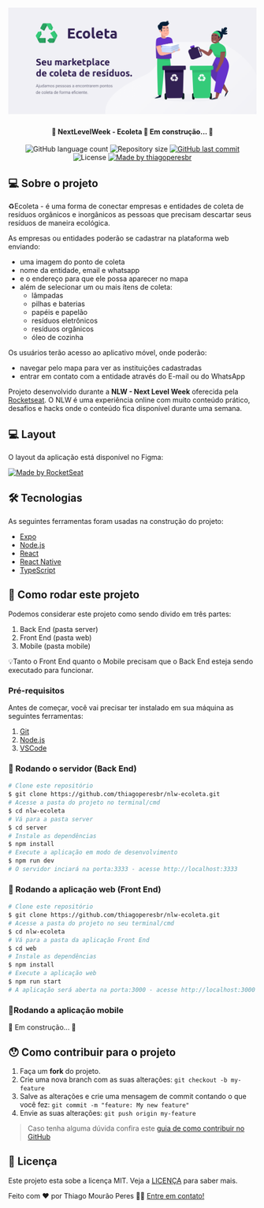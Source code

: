 <h1 align="center">
    <img alt="Ecoleta" title="Ecoleta" src="./.github/banner.png" />
</h1>

<h4 align="center"> 
	🚧 NextLevelWeek - Ecoleta 🚀 Em construção... 🚧
</h4>

<p align="center">
  <img alt="GitHub language count" src="https://img.shields.io/github/languages/count/thiagoperesbr/nlw-ecoleta">

  <img alt="Repository size" src="https://img.shields.io/github/repo-size/thiagoperesbr/nlw-ecoleta">

  <a href="https://github.com/thiagoperesbr/nlw-ecoleta/commits/master">
    <img alt="GitHub last commit" src="https://img.shields.io/github/last-commit/thiagoperesbr/nlw-ecoleta">
  </a>

  <img alt="License" src="https://img.shields.io/github/license/thiagoperesbr/nlw-ecoleta">

  <a href="https://www.linkedin.com/in/thiagoperes/">
    <img alt="Made by thiagoperesbr" src="https://img.shields.io/badge/made%20by-thiagoperesbr-yellow">
  </a>
</p>

## 💻 Sobre o projeto

♻️Ecoleta - é uma forma de conectar empresas e entidades de coleta de resíduos orgânicos e inorgânicos as pessoas que precisam descartar seus resíduos de maneira ecológica.

As empresas ou entidades poderão se cadastrar na plataforma web enviando:
- uma imagem do ponto de coleta
- nome da entidade, email e whatsapp
- e o endereço para que ele possa aparecer no mapa
- além de selecionar um ou mais ítens de coleta: 
  - lâmpadas
  - pilhas e baterias
  - papéis e papelão
  - resíduos eletrônicos
  - resíduos orgânicos
  - óleo de cozinha

Os usuários terão acesso ao aplicativo móvel, onde poderão:
- navegar pelo mapa para ver as instituições cadastradas
- entrar em contato com a entidade através do E-mail ou do WhatsApp

Projeto desenvolvido durante a **NLW - Next Level Week** oferecida pela [Rocketseat](https://rocketseat.com.br).
O NLW é uma experiência online com muito conteúdo prático, desafios e hacks onde o conteúdo fica disponível durante uma semana.

## 💻 Layout

O layout da aplicação está disponível no Figma:

<a href="https://www.figma.com/file/1SxgOMojOB2zYT0Mdk28lB/Ecoleta?node-id=136%3A546">
  <img alt="Made by RocketSeat" src="https://img.shields.io/badge/Acessar%20Layout%20-Figma-%2304D361">
</a>

## 🛠 Tecnologias

As seguintes ferramentas foram usadas na construção do projeto:

- [Expo](https://expo.io/)
- [Node.js](https://nodejs.org/en/)
- [React](https://reactjs.org)
- [React Native](https://facebook.github.io/react-native/)
- [TypeScript](https://www.typescriptlang.org/)

## 🚀 Como rodar este projeto

Podemos considerar este projeto como sendo divido em três partes:
1. Back End (pasta server) 
2. Front End (pasta web)
3. Mobile (pasta mobile)

💡Tanto o Front End quanto o Mobile precisam que o Back End esteja sendo executado para funcionar.

### Pré-requisitos

Antes de começar, você vai precisar ter instalado em sua máquina as seguintes ferramentas:
1. [Git](https://git-scm.com)
2. [Node.js](https://nodejs.org/en/)
3. [VSCode](https://code.visualstudio.com/)

### 🎲 Rodando o servidor (Back End)

```bash
# Clone este repositório
$ git clone https://github.com/thiagoperesbr/nlw-ecoleta.git
# Acesse a pasta do projeto no terminal/cmd
$ cd nlw-ecoleta
# Vá para a pasta server
$ cd server
# Instale as dependências
$ npm install
# Execute a aplicação em modo de desenvolvimento
$ npm run dev
# O servidor inciará na porta:3333 - acesse http://localhost:3333 
```

### 🧭 Rodando a aplicação web (Front End)

```bash
# Clone este repositório
$ git clone https://github.com/thiagoperesbr/nlw-ecoleta.git
# Acesse a pasta do projeto no seu terminal/cmd
$ cd nlw-ecoleta
# Vá para a pasta da aplicação Front End
$ cd web
# Instale as dependências
$ npm install
# Execute a aplicação web
$ npm run start
# A aplicação será aberta na porta:3000 - acesse http://localhost:3000
```

### 📱Rodando a aplicação mobile 

🚧 Em construção... 🚧

## 😯 Como contribuir para o projeto

1. Faça um **fork** do projeto.
2. Crie uma nova branch com as suas alterações: `git checkout -b my-feature`
3. Salve as alterações e crie uma mensagem de commit contando o que você fez: `git commit -m "feature: My new feature"`
4. Envie as suas alterações: `git push origin my-feature`
> Caso tenha alguma dúvida confira este [guia de como contribuir no GitHub](https://github.com/firstcontributions/first-contributions)

## 📝 Licença

Este projeto esta sobe a licença MIT. Veja a [LICENÇA](license) para saber mais.

Feito com ❤️ por Thiago Mourão Peres 👋🏽 [Entre em contato!](https://www.linkedin.com/in/thiagoperes/)
